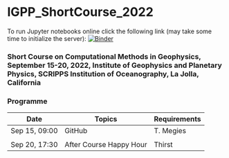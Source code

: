 # IGPP_ShortCourse_2022

To run Jupyter notebooks online click the following link (may take some time to initialize the server):
[![Binder](https://mybinder.org/badge_logo.svg)](https://mybinder.org/v2/gh/heinerigel/IGPP_ShortCourse_2022/HEAD?urlpath=/tree/)

### Short Course on Computational Methods in Geophysics, September 15-20, 2022, Institute of Geophysics and Planetary Physics, SCRIPPS Institution of Oceanography, La Jolla, California

### Programme

| Date  |   Topics |  Requirements | 
|---|---|---|
| Sep 15, 09:00 |  GitHub |  T. Megies | 
|   |     |  |  
| Sep 20, 17:30 |  After Course Happy Hour   | Thirst |
